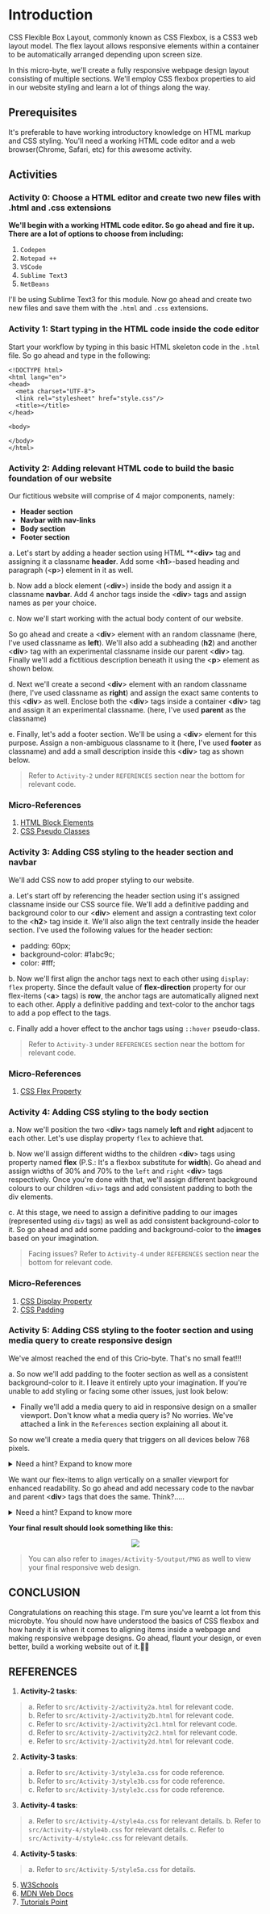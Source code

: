 # Introduction  

CSS Flexible Box Layout, commonly known as CSS Flexbox, is a CSS3 web layout model. The flex layout allows responsive elements within a container to be automatically arranged depending upon screen size.  

In this micro-byte, we'll create a fully responsive webpage design layout consisting of multiple sections. We'll employ CSS flexbox properties to aid in our website styling and learn a lot of things along the way.  

## Prerequisites

It's preferable to have working introductory knowledge on HTML markup and CSS styling. You'll need a working HTML code editor and a web browser(Chrome, Safari, etc) for this awesome activity. 

## Activities  


### Activity 0: Choose a HTML editor and create two new files with .html and .css extensions

**We'll begin with a working HTML code editor. So go ahead and fire it up. There are a lot of options to choose from including:**

1. `Codepen`
2. `Notepad ++`
3. `VSCode`
4. `Sublime Text3`
5. `NetBeans`

I'll be using Sublime Text3 for this module. Now go ahead and create two new files and save them with the `.html` and `.css` extensions.  


### Activity 1: Start typing in the HTML code inside the code editor

Start your workflow by typing in this basic HTML skeleton code in the `.html` file. So go ahead and type in the following:  

```
<!DOCTYPE html>
<html lang="en">
<head>
  <meta charset="UTF-8">
  <link rel="stylesheet" href="style.css"/>
  <title></title>
</head>

<body>

</body>
</html>
```  

### Activity 2: Adding relevant HTML code to build the basic foundation of our website

Our fictitious website will comprise of 4 major components, namely:  

- **Header section**
- **Navbar with nav-links**
- **Body section**
- **Footer section**

a. Let's start by adding a header section using HTML **<**div>** tag and assigning it a classname **header**. Add some <**h1**>-based heading and paragraph (<**p**>) element in it as well.

b. Now add a block element (<**div**>) inside the body and assign it a classname **navbar**. Add 4 anchor tags inside the <**div**> tags and assign names as per your choice.  

c. Now we'll start working with the actual body content of our website.  

So go ahead and create a <**div**> element with an random classname (here, I've used classname as **left**). We'll also add a subheading (**h2**) and another <**div**> tag with an experimental classname inside our parent <**div**> tag. Finally we'll add a fictitious description beneath it using the <**p**> element as shown below.

d. Next we'll create a second <**div**> element with an random classname (here, I've used classname as **right**) and assign the exact same contents to this <**div**> as well. Enclose both the <**div**> tags inside a container <**div**> tag and assign it an experimental classname. (here, I've used **parent** as the classname)

e. Finally, let's add a footer section. We'll be using a <**div**> element for this purpose. Assign a non-ambiguous classname to it (here, I've used **footer** as classname) and add a small description inside this <**div**> tag as shown below.

> Refer to `Activity-2` under `REFERENCES` section near the bottom for relevant code.  

### Micro-References
1. [HTML Block Elements](https://www.w3schools.com/html/html_blocks.asp)
2. [CSS Pseudo Classes](https://www.w3schools.com/css/css_pseudo_elements.asp)  


### Activity 3: Adding CSS styling to the header section and navbar

We'll add CSS now to add proper styling to our website.  

a. Let's start off by referencing the header section using it's assigned classname inside our CSS source file. We'll add a definitive padding and background color to our <**div**> element and assign a contrasting text color to the <**h2**> tag inside it. We'll also align the text centrally inside the header section. I've used the following values for the header section:  

- padding: 60px;
- background-color: #1abc9c;
- color: #fff;  

b. Now we'll first align the anchor tags next to each other using `display: flex` property. Since the default value of **flex-direction** property for our flex-items (<**a**> tags) is **row**, the anchor tags are automatically aligned next to each other. Apply a definitive padding and text-color to the anchor tags to add a pop effect to the tags.  

c. Finally add a hover effect to the anchor tags using `::hover` pseudo-class. 

> Refer to `Activity-3` under `REFERENCES` section near the bottom for relevant code.  

### Micro-References
1. [CSS Flex Property](https://www.w3schools.com/css/css3_flexbox.asp)  


### Activity 4: Adding CSS styling to the body section  

a. Now we'll position the two <**div**> tags namely **left** and **right** adjacent to each other. Let's use display property `flex` to achieve that. 

b. Now we'll assign different widths to the children <**div**> tags using property named **flex** (P.S.: It's a flexbox substitute for **width**). Go ahead and assign widths of 30% and 70% to the `left` and `right` <**div**> tags respectively. Once you're done with that, we'll assign different background colours to our children `<div>` tags and add consistent padding to both the div elements.  

c. At this stage, we need to assign a definitive padding to our images (represented using `div` tags) as well as add consistent background-color to it.  So go ahead and add some padding and background-color to the **images** based on your imagination.  

> Facing issues? Refer to `Activity-4` under `REFERENCES` section near the bottom for relevant code.  

### Micro-References
1. [CSS Display Property](https://www.w3schools.com/css/css_display_visibility.asp)
2. [CSS Padding](https://www.w3schools.com/css/css_padding.asp)  


### Activity 5: Adding CSS styling to the footer section and using media query to create responsive design  

We've almost reached the end of this Crio-byte. That's no small feat!!!

a. So now we'll add padding to the footer section as well as a consistent background-color to it. I leave it entirely upto your imagination. If you're unable to add styling or facing some other issues, just look below: 

- Finally we'll add a media query to aid in responsive design on a smaller viewport. Don't know what a media query is? No worries. We've attached a link in the `References` section explaining all about it.  

So now we'll create a media query that triggers on all devices below 768 pixels.  

<details>
  <summary>Need a hint? Expand to know more </summary>
  
  ```
  @media all and (max-width: 768px){  
  
  }
  ```  
  
</details>

We want our flex-items to align vertically on a smaller viewport for enhanced readability. So go ahead and add necessary code to the navbar and parent <**div**> tags that does the same. Think?.....

<details>
  <summary>Need a hint? Expand to know more </summary>
  
  ```
  @media all and (max-width: 768px){  
    .parent, .navbar{  
      flex-direction: column;  
    }  
  }  
  ```  
  
</details>

**Your final result should look something like this:**  

<p align="center"><img src="images/Activity-5/Preview.gif"/></p>

> You can also refer to `images/Activity-5/output/PNG` as well to view your final responsive web design.  

## CONCLUSION  

Congratulations on reaching this stage. I'm sure you've learnt a lot from this microbyte. You should now have understood the basics of CSS flexbox and how handy it is when it comes to aligning items inside a webpage and making responsive webpage designs. Go ahead, flaunt your design, or even better, build a working website out of it.🎉🎉

## REFERENCES  

1. **Activity-2 tasks**:  
> a. Refer to `src/Activity-2/activity2a.html` for relevant code.  
> b. Refer to `src/Activity-2/activity2b.html` for relevant code.  
> c. Refer to `src/Activity-2/activity2c1.html` for relevant code.  
> d. Refer to `src/Activity-2/activity2c2.html` for relevant code.  
> e. Refer to `src/Activity-2/activity2d.html` for relevant code.  

2. **Activity-3 tasks**:  
> a. Refer to `src/Activity-3/style3a.css` for code reference.  
> b. Refer to `src/Activity-3/style3b.css` for code reference.  
> c. Refer to `src/Activity-3/style3c.css` for code reference.  

3. **Activity-4 tasks**:  
> a. Refer to `src/Activity-4/style4a.css` for relevant details.
> b. Refer to `src/Activity-4/style4b.css` for relevant details.
> c. Refer to `src/Activity-4/style4c.css` for relevant details.

4. **Activity-5 tasks**:  
> a. Refer to `src/Activity-5/style5a.css` for details.  

5. [W3Schools](https://www.w3schools.com/css/)
6. [MDN Web Docs](https://developer.mozilla.org/en-US/docs/Web/CSS)
7. [Tutorials Point](https://www.tutorialspoint.com/index.htm)


